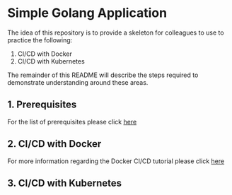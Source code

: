 # Simple Golang Application

The idea of this repository is to provide a skeleton for colleagues to use to practice the following:

1. CI/CD with Docker
2. CI/CD with Kubernetes

The remainder of this README will describe the steps required to demonstrate understanding around these areas.

## 1. Prerequisites

For the list of prerequisites please click [here](docs/prerequisites.md)

## 2. CI/CD with Docker

For more information regarding the Docker CI/CD tutorial please click [here](docs/docker-workflow.md)

## 3. CI/CD with Kubernetes